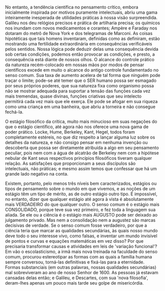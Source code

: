 No entanto, a tendência científica no pensamento crítico, embora inicialmente inspirada por motivos puramente intelectuais, abriu uma gama inteiramente inesperada de utilidades práticas à nossa visão surpreendida. Galileu nos deu relógios precisos e prática de artilharia precisa; os químicos nos inundam com novos medicamentos e corantes; Ampère e Faraday nos dotaram do metrô de Nova York e dos telegramas de Marconi. As coisas hipotéticas que tais homens inventaram, definidas como as definiram, estão mostrando uma fertilidade extraordinária em consequências verificáveis pelos sentidos. Nossa lógica pode deduzir delas uma consequência devida sob certas condições, podemos então provocar as condições, e presto, a consequência está diante de nossos olhos. O alcance do controle prático da natureza recém-colocado em nossas mãos por modos de pensar científicos excede em muito o alcance do antigo controle fundamentado no senso comum. Sua taxa de aumento acelera de tal forma que ninguém pode traçar o limite; pode-se até temer que o SER humano possa ser esmagado por seus próprios poderes, que sua natureza fixa como organismo possa não se mostrar adequada para suportar a tensão das funções cada vez mais tremendas, quase divinas, funções criativas que seu intelecto permitirá cada vez mais que ele exerça. Ele pode se afogar em sua riqueza como uma criança em uma banheira, que abriu a torneira e não consegue fechá-la.

O estágio filosófico da crítica, muito mais minucioso em suas negações do que o estágio científico, até agora não nos oferece uma nova gama de poder prático. Locke, Hume, Berkeley, Kant, Hegel, todos foram completamente estéreis, no que diz respeito a lançar alguma luz sobre os detalhes da natureza, e não consigo pensar em nenhuma invenção ou descoberta que possa ser diretamente atribuída a algo em seu pensamento peculiar, pois nem com a água de alcatrão de Berkeley nem com a hipótese nebular de Kant seus respectivos princípios filosóficos tiveram qualquer relação. As satisfações que proporcionam a seus discípulos são intelectuais, não práticas; e mesmo assim temos que confessar que há um grande lado negativo na conta.

Existem, portanto, pelo menos três níveis bem caracterizados, estágios ou tipos de pensamento sobre o mundo em que vivemos, e as noções de um estágio têm um tipo de mérito, as de outro estágio outro tipo. É impossível, no entanto, dizer que qualquer estágio até agora à vista é absolutamente mais VERDADEIRO do que qualquer outro. O senso comum é o estágio mais CONSOLIDADO, porque teve sua vez primeiro, e fez toda a linguagem sua aliada. Se ele ou a ciência é o estágio mais AUGUSTO pode ser deixado ao julgamento privado. Mas nem a consolidação nem a augustez são marcas decisivas de verdade. Se o senso comum fosse verdadeiro, por que a ciência teria que marcar as qualidades secundárias, às quais nosso mundo deve todo o seu interesse vivo, como falsas, e inventar um mundo invisível de pontos e curvas e equações matemáticas em vez disso? Por que precisaria transformar causas e atividades em leis de 'variação funcional'? Em vão o escolasticismo, a irmã mais nova treinada na faculdade do senso comum, procurou estereotipar as formas com as quais a família humana sempre conversou, torná-las definitivas e fixá-las para a eternidade. Formas substanciais (em outras palavras, nossas qualidades secundárias) mal sobreviveram ao ano de nosso Senhor de 1600. As pessoas já estavam cansadas delas então; e Galileu, e Descartes, com sua 'nova filosofia', deram-lhes apenas um pouco mais tarde seu golpe de misericórdia.